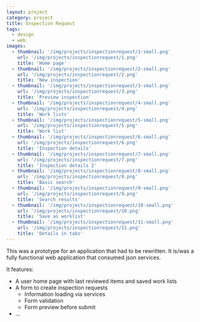 ```yaml
---
layout: project
category: project
title: Inspection Request
tags:
  - design
  - web
images:
  - thumbnail: '/img/projects/inspectionrequest/1-small.png'
    url: '/img/projects/inspectionrequest/1.png'
    title: 'Home page'
  - thumbnail: '/img/projects/inspectionrequest/2-small.png'
    url: '/img/projects/inspectionrequest/2.png'
    title: 'New inspection'
  - thumbnail: '/img/projects/inspectionrequest/3-small.png'
    url: '/img/projects/inspectionrequest/3.png'
    title: 'Preview inspection'
  - thumbnail: '/img/projects/inspectionrequest/4-small.png'
    url: '/img/projects/inspectionrequest/4.png'
    title: 'Work lists'
  - thumbnail: '/img/projects/inspectionrequest/5-small.png'
    url: '/img/projects/inspectionrequest/5.png'
    title: 'Work list'
  - thumbnail: '/img/projects/inspectionrequest/6-small.png'
    url: '/img/projects/inspectionrequest/6.png'
    title: 'Inspection details'
  - thumbnail: '/img/projects/inspectionrequest/7-small.png'
    url: '/img/projects/inspectionrequest/7.png'
    title: 'Inspection details 2'
  - thumbnail: '/img/projects/inspectionrequest/8-small.png'
    url: '/img/projects/inspectionrequest/8.png'
    title: 'Basic search'
  - thumbnail: '/img/projects/inspectionrequest/9-small.png'
    url: '/img/projects/inspectionrequest/9.png'
    title: 'Search results'
  - thumbnail: '/img/projects/inspectionrequest/10-small.png'
    url: '/img/projects/inspectionrequest/10.png'
    title: 'Save as worklist'
  - thumbnail: '/img/projects/inspectionrequest/11-small.png'
    url: '/img/projects/inspectionrequest/11.png'
    title: 'Details in tabs'
---
```


This was a prototype for an application that had to be rewritten. It is/was
a fully functional web application that consumed json services.

It features:

* A user home page with last reviewed items and saved work lists
* A form to create inspection requests
  * Information loading via services
  * Form validation
  * Form preview before submit
* ...

